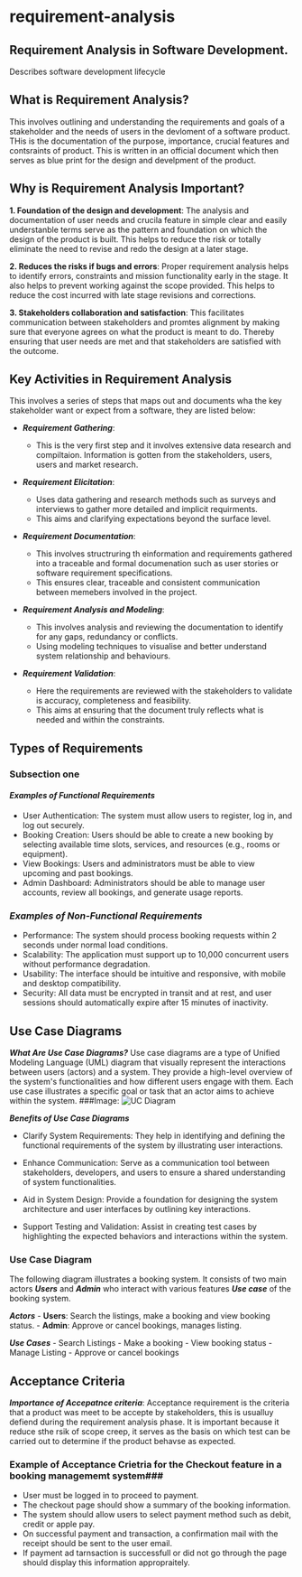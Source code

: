 # requirement-analysis

## Requirement Analysis in Software Development.
Describes software development lifecycle 

## What is Requirement Analysis?
 This involves outlining and understanding the requirements and goals of a stakeholder and the needs of users in the devloment of a software product. THis is the documentation of the purpose, importance, crucial features and contsraints of product. This is written in an official document which then serves as blue print for the design and develpment of the product.
 

## Why is Requirement Analysis Important?
**1. Foundation of the design and development**: The analysis and documentation of user needs and crucila feature in simple clear and easily understanble terms serve as the pattern and foundation on which the design of the product is built. This helps to reduce the risk or totally eliminate the need to revise and redo the design at a later stage.

**2. Reduces the risks if bugs and errors**: Proper requirement analysis helps to identify errors, constraints and mission functionality early in the stage. It also helps to prevent working against the scope provided. This helps to reduce the cost incurred with late stage revisions and corrections.

**3. Stakeholders collaboration and satisfaction**: This facilitates communication between stakeholders and promtes alignment by making sure that everyone agrees on what the product is meant  to do. Thereby ensuring that user needs are met and that stakeholders are satisfied with the outcome. 


## Key Activities in Requirement Analysis
This involves a series of steps that maps out and documents wha the key stakeholder want or expect from a software, they are listed below:

- ***Requirement Gathering***: 
  - This is the very first step and it involves extensive data research and compiltaion. Information is gotten from the stakeholders, users, users and market research.

- ***Requirement Elicitation***: 
   - Uses data gathering and research methods such as surveys and interviews to gather more detailed and implicit requirments.
   - This aims and clarifying expectations beyond the surface level.
   
- ***Requirement Documentation***:
   - This involves structruring th einformation and requirements gathered into a traceable and formal documenation such as user stories or software requirement specifications.
   - This ensures clear, traceable and consistent communication between memebers involved in the project.
   
- ***Requirement Analysis and Modeling***:
    - This involves analysis and reviewing the documentation to identify for any gaps, redundancy or conflicts.
    - Using modeling techniques to visualise and better understand system relationship and behaviours.
    
- ***Requirement Validation***:
    - Here the requirements are reviewed with the stakeholders to validate is accuracy, completeness and feasibility.
    - This aims at ensuring that the document truly reflects what is needed and within the constraints.


## Types of Requirements

### Subsection one

#### ***Examples of Functional Requirements***

- User Authentication: The system must allow users to register, log in, and log out securely.
- Booking Creation: Users should be able to create a new booking by selecting available time slots, services, and resources (e.g., rooms or equipment).
- View Bookings: Users and administrators must be able to view upcoming and past bookings.
- Admin Dashboard: Administrators should be able to manage user accounts, review all bookings, and generate usage reports.

### ***Examples of Non-Functional Requirements***

- Performance: The system should process booking requests within 2 seconds under normal load conditions.
- Scalability: The application must support up to 10,000 concurrent users without performance degradation.
- Usability: The interface should be intuitive and responsive, with mobile and desktop compatibility.
- Security: All data must be encrypted in transit and at rest, and user sessions should automatically expire after 15 minutes of inactivity.

## Use Case Diagrams
 ***What Are Use Case Diagrams?***
      Use case diagrams are a type of Unified Modeling Language (UML) diagram that visually represent the interactions between users (actors) and a system. They provide a high-level 
      overview of the system's functionalities and how different users engage with them. Each use case illustrates a specific goal or task that an actor aims to achieve within the 
      system.
 ###Image:
 ![UC Diagram](file:///Users/preciousogwezhi/Downloads/alx-booking-uc.png)

 
 ***Benefits of Use Case Diagrams***
 
   - Clarify System Requirements: They help in identifying and defining the functional requirements of the system by illustrating user interactions.

   - Enhance Communication: Serve as a communication tool between stakeholders, developers, and users to ensure a shared understanding of system functionalities.

   - Aid in System Design: Provide a foundation for designing the system architecture and user interfaces by outlining key interactions.

   - Support Testing and Validation: Assist in creating test cases by highlighting the expected behaviors and interactions within the system.

   ### Use Case Diagram
   The following diagram illustrates a booking system. It consists of two main actors ***Users*** and ***Admin*** who interact with various features ***Use case*** of the booking system.

   ***Actors***
    - **Users**: Search the listings, make a booking and view booking status.
    - **Admin**: Approve or cancel bookings, manages listing.

   ***Use Cases***
     - Search Listings
     - Make a booking
     - View booking status
     - Manage Listing
     - Approve or cancel bookings

## Acceptance Criteria

 ***Importance of Accepatnce criteria***: 
    Acceptance requirement is the criteria that a product was meet to be accepte by stakeholders, this is usualluy defiend during the requirement analysis phase.
    It is important because it reduce sthe rsik of scope creep, it serves as the basis on which test can be carried out to determine if the product behavse as expected.

 ### Example of Acceptance Crietria for the Checkout feature in a booking managememt system###
  - User must be logged in to proceed to payment.
  - The checkout page should show a summary of the booking information.
  - The system should allow users to select payment method such as debit, credit or apple pay.
  - On successful payment and transaction, a confirmation mail with the receipt should be sent to the user email.
  - If payment ad tarnsaction is successfull or did not go through the page should display this information appropraitely.

   
